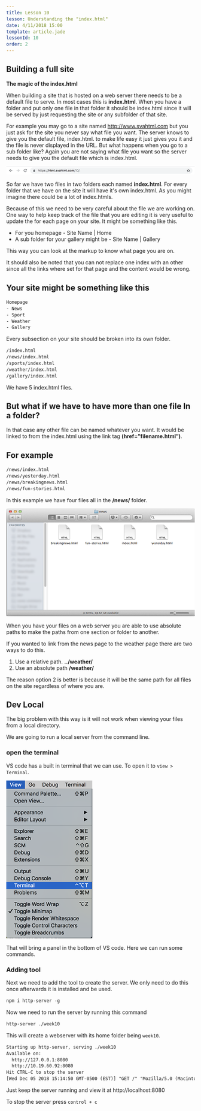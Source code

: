 ```yaml
---
title: Lesson 10
lesson: Understanding the "index.html"
date: 4/11/2018 15:00
template: article.jade
lessonId: 10
order: 2
---
```


## Building a full site


**The magic of the index.html**

When building a site that is hosted on a web server there needs to be a default file to serve. In most cases this is **index.html**. When you have a folder and put only one file in that folder it should be index.html since it will be served by just requesting the site or any subfolder of that site.

For example you may go to a site named http://www.svahtml.com but you just ask for the site you never say what file you want. The server knows to give you the default file, index.html. to make life easy it just gives you it and the file is never displayed in the URL. But what happens when you go to a sub folder like? Again you are not saying what file you want so the server needs to give you the default file which is index.html.

![](./images/image04b.png)

So far we have two files in two folders each named **index.html**. For every folder that we have on the site it will have it&#39;s own index.html. As you might imagine there could be a lot of index.htmls.

Because of this we need to be very careful about the file we are working on. One way to help keep track of the file that you are editing it is very useful to update the for each page on your site. It might be something like this.

- For you homepage - Site Name | Home
- A sub folder for your gallery might be - Site Name | Gallery

This way you can look at the markup to know what page you are on.

It should also be noted that you can not replace one index with an other since all the links where set for that page and the content would be wrong.

## Your site might be something like this
```html
Homepage
- News
- Sport
- Weather
- Gallery
```
Every subsection on your site should be broken into its own folder.
```html
/index.html
/news/index.html
/sports/index.html
/weather/index.html
/gallery/index.html
```
We have 5 index.html files.

## But what if we have to have more than one file In a folder?

In that case any other file can be named whatever you want. It would be linked to from the index.html using the link tag **(href=&rdquo;filename.html&rdquo;)**.

## For example
```html
/news/index.html
/news/yesterday.html
/news/breakingnews.html
/news/fun-stories.html
```
In this example we have four files all in the **/news/** folder.

![](./images/image00.png)

When you have your files on a web server you are able to use absolute paths to make the paths from one section or folder to another.

If you wanted to link from the news page to the weather page there are two ways to do this.

1.  Use a relative path. **../weather/**
2.  Use an absolute path **/weather/**

The reason option 2 is better is because it will be the same path for all files on the site regardless of where you are.

## Dev Local

The big problem with this way is it will not work when viewing your files from a local directory.

We are going to run a local server from the command line.

### open the terminal

VS code has a built in terminal that we can use.  To open it to `view > Terminal`.

![](./images/terminal-1.png)

That will bring a panel in the bottom of VS code.  Here we can run some commands.

### Adding tool

Next we need to add the tool to create the server.  We only need to do this once afterwards it is installed and be used.

```html
npm i http-server -g
```

Now we need to run the server by running this command

```html
http-server ./week10
```

This will create a webserver with its home folder being `week10`.

```html
Starting up http-server, serving ./week10
Available on:
  http://127.0.0.1:8080
  http://10.19.60.92:8080
Hit CTRL-C to stop the server
[Wed Dec 05 2018 15:14:50 GMT-0500 (EST)] "GET /" "Mozilla/5.0 (Macintosh; Intel Mac OS X 10_13_6) AppleWebKit/537.36 (KHTML, like Gecko) Chrome/70.0.3538.110 Safari/537.36"
```

Just keep the server running and view it at http://localhost:8080

To stop the server press `control + c`